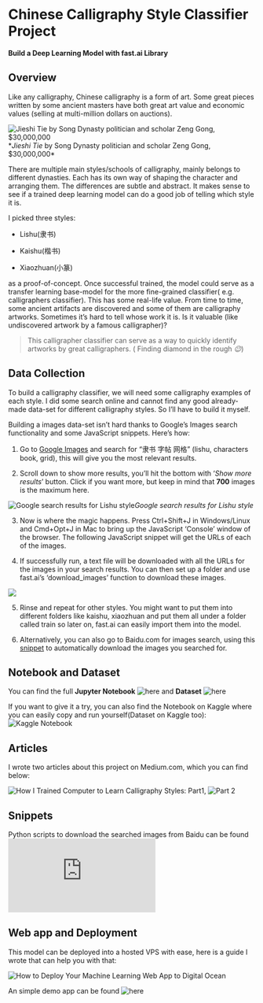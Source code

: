 # Chinese Calligraphy Style Classifier Project 

**Build a Deep Learning Model with fast.ai Library**


## Overview
Like any calligraphy, Chinese calligraphy is a form of art. Some great pieces written by some ancient masters have both great art value and economic values (selling at multi-million dollars on auctions).

![*Jieshi Tie* by Song Dynasty politician and scholar Zeng Gong, $30,000,000](https://cdn-images-1.medium.com/max/2000/1*2lrTyRMYIcm6HfnojdgUvg.jpeg)\*_Jieshi Tie_ by Song Dynasty politician and scholar Zeng Gong, \$30,000,000\*

There are multiple main styles/schools of calligraphy, mainly belongs to different dynasties. Each has its own way of shaping the character and arranging them. The differences are subtle and abstract. It makes sense to see if a trained deep learning model can do a good job of telling which style it is.

I picked three styles:

- Lishu(隶书)

- Kaishu(楷书)

- Xiaozhuan(小篆)

as a proof-of-concept. Once successful trained, the model could serve as a transfer learning base-model for the more fine-grained classifier( e.g. calligraphers classifier). This has some real-life value. From time to time, some ancient artifacts are discovered and some of them are calligraphy artworks. Sometimes it’s hard to tell whose work it is. Is it valuable (like undiscovered artwork by a famous calligrapher)?

> This calligrapher classifier can serve as a way to quickly identify artworks by great calligraphers. ( Finding diamond in the rough _😉_)

## Data Collection
To build a calligraphy classifier, we will need some calligraphy examples of each style. I did some search online and cannot find any good already-made data-set for different calligraphy styles. So I’ll have to build it myself.

Building a images data-set isn’t hard thanks to Google’s Images search functionality and some JavaScript snippets. Here’s how:

1. Go to [Google Images](https://www.google.com/imghp?hl=en) and search for “隶书 字帖 网格” (lishu, characters book, grid), this will give you the most relevant results.

1. Scroll down to show more results, you’ll hit the bottom with ‘_Show more results_’ button. Click if you want more, but keep in mind that **700** images is the maximum here.

![Google search results for Lishu style](https://cdn-images-1.medium.com/max/2000/1*uQPNDb-qXO3mYQIHuxitMQ.png)_Google search results for Lishu style_

3. Now is where the magic happens. Press Ctrl+Shift+J in Windows/Linux and Cmd+Opt+J in Mac to bring up the JavaScript ‘Console’ window of the browser. The following JavaScript snippet will get the URLs of each of the images.

4) If successfully run, a text file will be downloaded with all the URLs for the images in your search results. You can then set up a folder and use fast.ai’s ‘download_images’ function to download these images.

![](https://cdn-images-1.medium.com/max/2000/1*19mOhygnBZfGmX4S2fD4ww.png)

5. Rinse and repeat for other styles. You might want to put them into different folders like kaishu, xiaozhuan and put them all under a folder called train so later on, fast.ai can easily import them into the model.

6. Alternatively, you can also go to Baidu.com for images search, using this [snippet](https://gist.github.com/wayofnumbers/39842bb909c04070de49e53c418d512f) to automatically download the images you searched for.


## Notebook and Dataset
You can find the full **Jupyter Notebook** ![here](https://github.com/wayofnumbers/chinese-calligraphy-classifier-fastai/blob/main/chinese-calligraphy-classifier-using-fast-ai.ipynb) and **Dataset** ![here](https://github.com/wayofnumbers/chinese-calligraphy-classifier-fastai/tree/main/data)

If you want to give it a try, you can also find the Notebook on Kaggle where you can easily copy and run yourself(Dataset on Kaggle too):
![Kaggle Notebook](https://www.kaggle.com/lymenlee/chinese-calligraphy-classifier-using-fast-ai)


## Articles
I wrote two articles about this project on Medium.com, which you can find below:

![How I Trained Computer to Learn Calligraphy Styles: Part1](https://wayofnumbers.com/chinese-calligraphy-classifier-1), ![Part 2](https://wayofnumbers.com/chinese-calligraphy-classifier-2)


## Snippets
Python scripts to download the searched images from Baidu can be found ![here](https://github.com/wayofnumbers/chinese-calligraphy-classifier-fastai/blob/main/scripts/collect_images_from_baidu_search_results.py)


## Web app and Deployment
This model can be deployed into a hosted VPS with ease, here is a guide I wrote that can help you with that:

![How to Deploy Your Machine Learning Web App to Digital Ocean](https://wayofnumbers.com/how-to-deploy-ml-web-app-to-do)

An simple demo app can be found ![here](http://165.22.38.52/)
